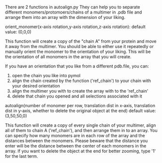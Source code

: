 There are 2 functions in autoalign.py
They can help you to separate different monomers/protomoers/chains of a multimer in .pdb file and arrange them into 
an array with the dimension of your liking.


orient_monomer(x-axis rotation,y-axis rotation,z-axis rotation):
default value: (0,0,0)

This function will create a copy of the "chain A" from your protein and move it away from the multimer.
You should be able to either use it repeatedly or manually orient the monomer to the orientation of your liking.
This will be the orientation of all monomers in the array that you will create.

If you have an orientation that you like from a different pdb.file, you can:
1. open the chain you like into pymol
2. align the chain created by the function ('ref_chain') to your chain with your desired orientation
3. align the multimer you with to create the array with to the 'ref_chain'
4. delete that chain you opened and all selections associated with it


autoalign(number of monomer per row, translation dist in x-axis, translation dist in y-axis, whether to delete the original object at the end)
default value: (3,50,50,0)

This function will create a copy of every single chain of your multimer, align all of them to chain A ('ref_chain'),
and then arrange them in to an array.
You can specify how many monomers are in each row of the array and the distances between the monomers.
Please beware that the distance you enter will be the distance between the center of each monomers in the array.
If you want to delete the object at the end for better zooming, type '1' for the last term. 
